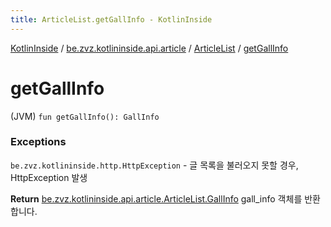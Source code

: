 ```yaml
---
title: ArticleList.getGallInfo - KotlinInside
---
```


[KotlinInside](../../index.html) / [be.zvz.kotlininside.api.article](../index.html) / [ArticleList](index.html) / [getGallInfo](./get-gall-info.html)

# getGallInfo

(JVM) `fun getGallInfo(): GallInfo`

### Exceptions

`be.zvz.kotlininside.http.HttpException` - 글 목록을 불러오지 못할 경우, HttpException 발생

**Return**
[be.zvz.kotlininside.api.article.ArticleList.GallInfo](-gall-info/index.html) gall_info 객체를 반환합니다.

